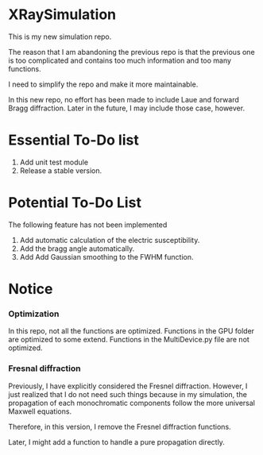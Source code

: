 # XRaySimulation
This is my new simulation repo.

The reason that I am abandoning the previous repo is that
the previous one is too complicated and contains too much 
information and too many functions.

I need to simplify the repo and make it more maintainable.

In this new repo, no effort has been made to include Laue 
and forward Bragg diffraction.
Later in the future, I may include those case,
however.

# Essential To-Do list
1. Add unit test module
2. Release a stable version.

# Potential To-Do List
The following feature has not been implemented
1. Add automatic calculation of the electric susceptibility.
2. Add the bragg angle automatically.
3. Add Add Gaussian smoothing to the FWHM function.  

# Notice
### Optimization
In this repo, not all the functions are optimized.
Functions in the GPU folder are optimized to some extend.
Functions in the MultiDevice.py file are not optimized.

### Fresnal diffraction
Previously, I have explicitly considered the Fresnel diffraction. 
However, I just realized that I do not need such things because 
in my simulation, the propagation of each monochromatic components
follow the more universal Maxwell equations. 

Therefore, in this version, I remove the Fresnel diffraction functions.

Later, I might add a function to handle a pure propagation directly. 

